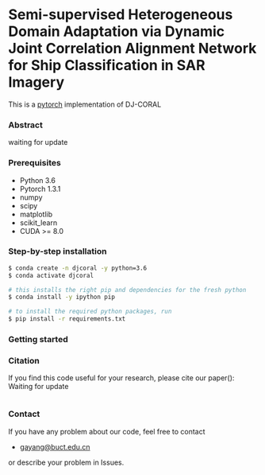 # Semi-supervised Heterogeneous Domain Adaptation via Dynamic Joint Correlation Alignment Network for Ship Classification in SAR Imagery
This is a [pytorch](http://pytorch.org/) implementation of DJ-CORAL


### Abstract
waiting for update
### Prerequisites
- Python 3.6
- Pytorch 1.3.1
- numpy
- scipy
- matplotlib
- scikit_learn
- CUDA >= 8.0
### Step-by-step installation

```bash
$ conda create -n djcoral -y python=3.6
$ conda activate djcoral

# this installs the right pip and dependencies for the fresh python
$ conda install -y ipython pip

# to install the required python packages, run
$ pip install -r requirements.txt
```



### Getting started






### Citation
If you find this code useful for your research, please cite our paper():
Waiting for update
```

```

### Contact

If you have any problem about our code, feel free to contact
- gayang@buct.edu.cn

or describe your problem in Issues.
